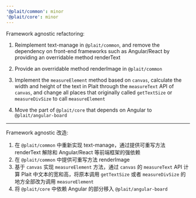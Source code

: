 ```yaml
---
'@plait/common': minor
'@plait/core': minor
---
```


Framework agnostic refactoring:

1. Reimplement text-manage in `@plait/common`, and remove the dependency on front-end frameworks such as Angular/React by providing an overridable method renderText

2. Provide an overridable method renderImage in `@plait/common`

3. Implement the `measureElement` method based on `canvas`, calculate the width and height of the text in Plait through the `measureText` API of `canvas`, and change all places that originally called `getTextSize` or `measureDivSize` to call `measureElement`

4. Move the part of `@plait/core` that depends on Angular to `@plait/angular-board`

---

Framework agnostic 改造:

1. 在 `@plait/common` 中重新实现 text-manage，通过提供可重写方法 renderText 解除和 Angular/React 等前端框架的强依赖
2. 在 `@plait/common` 中提供可重写方法 renderImage
3. 基于 `canvas` 实现 `measureElement` 方法，通过 `canvas` 的 `measureText` API 计算 Plait 中文本的宽和高，将原本调用 `getTextSize` 或者 `measureDivSize` 的地方全部改为调用 `measureElement`
4. 将 `@plait/core` 中依赖 Angular 的部分移入 `@plait/angular-board`
